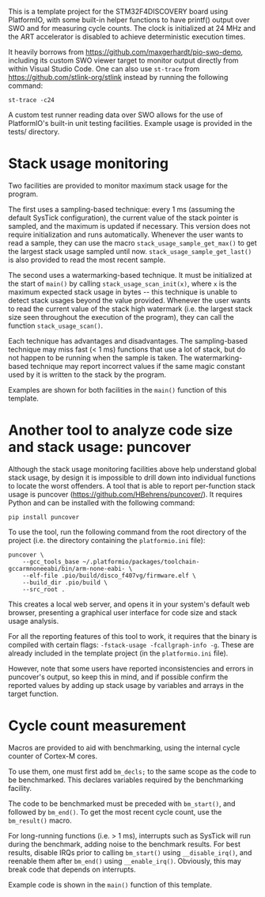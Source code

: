 This is a template project for the STM32F4DISCOVERY board using PlatformIO,
with some built-in helper functions to have printf() output over SWO and for
measuring cycle counts. The clock is initialized at 24 MHz and the ART
accelerator is disabled to achieve deterministic execution times.

It heavily borrows from https://github.com/maxgerhardt/pio-swo-demo,
including its custom SWO viewer target to monitor output directly from
within Visual Studio Code. One can also use `st-trace` from
https://github.com/stlink-org/stlink instead by running the following
command:

`st-trace -c24`

A custom test runner reading data over SWO allows for the use of PlatformIO's
built-in unit testing facilities. Example usage is provided in the tests/
directory.

# Stack usage monitoring

Two facilities are provided to monitor maximum stack usage for the program.

The first uses a sampling-based technique: every 1 ms (assuming the default
SysTick configuration), the current value of the stack pointer is sampled, and
the maximum is updated if necessary. This version does not require
initialization and runs automatically. Whenever the user wants to read a
sample, they can use the macro `stack_usage_sample_get_max()` to get the
largest stack usage sampled until now. `stack_usage_sample_get_last()` is also
provided to read the most recent sample.

The second uses a watermarking-based technique. It must be initialized at the
start of `main()` by calling `stack_usage_scan_init(x)`, where `x` is the
maximum expected stack usage in bytes -- this technique is unable to detect
stack usages beyond the value provided. Whenever the user wants to read the
current value of the stack high watermark (i.e. the largest stack size seen
throughout the execution of the program), they can call the function
`stack_usage_scan()`.

Each technique has advantages and disadvantages. The sampling-based technique
may miss fast (< 1 ms) functions that use a lot of stack, but do not happen
to be running when the sample is taken. The watermarking-based technique may
report incorrect values if the same magic constant used by it is written to
the stack by the program.

Examples are shown for both facilities in the `main()` function of this
template.

# Another tool to analyze code size and stack usage: puncover

Although the stack usage monitoring facilities above help understand global
stack usage, by design it is impossible to drill down into individual
functions to locate the worst offenders. A tool that is able to report
per-function stack usage is puncover (https://github.com/HBehrens/puncover/).
It requires Python and can be installed with the following command:

```
pip install puncover
```

To use the tool, run the following command from the root directory of the
project (i.e. the directory containing the `platformio.ini` file):

```
puncover \
    --gcc_tools_base ~/.platformio/packages/toolchain-gccarmnoneeabi/bin/arm-none-eabi- \
    --elf-file .pio/build/disco_f407vg/firmware.elf \
    --build_dir .pio/build \
    --src_root .
```

This creates a local web server, and opens it in your system's default web
browser, presenting a graphical user interface for code size and stack usage
analysis.

For all the reporting features of this tool to work, it requires that the
binary is compiled with certain flags: `-fstack-usage -fcallgraph-info -g`.
These are already included in the template project (in the `platformio.ini`
file).

However, note that some users have reported inconsistencies and errors in
puncover's output, so keep this in mind, and if possible confirm the reported
values by adding up stack usage by variables and arrays in the target function.

# Cycle count measurement

Macros are provided to aid with benchmarking, using the internal cycle counter
of Cortex-M cores.

To use them, one must first add `bm_decls;` to the same scope as the code to
be benchmarked. This declares variables required by the benchmarking facility.

The code to be benchmarked must be preceded with `bm_start()`, and followed by
`bm_end()`. To get the most recent cycle count, use the `bm_result()` macro.

For long-running functions (i.e. > 1 ms), interrupts such as SysTick will run
during the benchmark, adding noise to the benchmark results. For best results,
disable IRQs prior to calling `bm_start()` using `__disable_irq()`, and
reenable them after `bm_end()` using `__enable_irq()`. Obviously, this may
break code that depends on interrupts.

Example code is shown in the `main()` function of this template.
